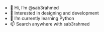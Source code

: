 - 👋 Hi, I’m @sab3rahmed
- 👀 Interested in designing and development
- 🌱 I’m currently learning Python
- 📫 Search anywhere with sab3rahmed

<!---
sab3rahmed/sab3rahmed is a ✨ special ✨ repository because its `README.md` (this file) appears on your GitHub profile.
You can click the Preview link to take a look at your changes.
--->
